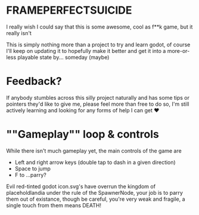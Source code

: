 # FRAMEPERFECTSUICIDE
I really wish I could say that this is some awesome, cool as f**k game, but it really isn't

This is simply nothing more than a project to try and learn godot, of course I'll keep on updating it to hopefully make it better and get it into a more-or-less playable state by... someday (maybe)

# Feedback?
If anybody stumbles across this silly project naturally and has some tips or pointers they'd like to give me, please feel more than free to do so, I'm still actively learning and looking for any forms of help I can get ♥

# ""Gameplay"" loop & controls
While there isn't much gameplay yet, the main controls of the game are
* Left and right arrow keys (double tap to dash in a given direction)
* Space to jump
* F to ...parry?

Evil red-tinted godot icon.svg's have overrun the kingdom of placeholdlandia under the rule of the SpawnerNode, your job is to parry them out of existance, though be careful, you're very weak and fragile, a single touch from them means DEATH!

